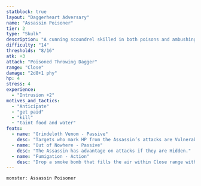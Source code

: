 ```yaml
---
statblock: true
layout: "Daggerheart Adversary"
name: "Assassin Poisoner"
tier: 2
type: "Skulk"
description: "A cunning scoundrel skilled in both poisons and ambushing."
difficulty: "14"
thresholds: "8/16"
atk: +3
attack: "Poisoned Throwing Dagger"
range: "Close"
damage: "2d8+1 phy"
hp: 4
stress: 4
experience:
  - "Intrusion +2"
motives_and_tactics:
  - "Anticipate"
  - "get paid"
  - "kill"
  - "taint food and water"
feats:
  - name: "Grindeloth Venom - Passive"
    desc: "Targets who mark HP from the Assassin’s attacks are Vulnerable until they clear a HP."
  - name: "Out of Nowhere - Passive"
    desc: "The Assassin has advantage on attacks if they are Hidden."
  - name: "Fumigation - Action"
    desc: "Drop a smoke bomb that fills the air within Close range with smoke, Dizzilying all targets in this area. Dizzied targets have disadvantage on their next action roll, then clear the condition."
---
```


```statblock
monster: Assassin Poisoner
```